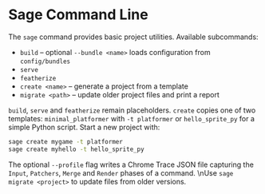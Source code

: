 # Sage Command Line

The `sage` command provides basic project utilities. Available subcommands:

* `build` – optional `--bundle <name>` loads configuration from `config/bundles`
* `serve`
* `featherize`
* `create <name>` – generate a project from a template
* `migrate <path>` – update older project files and print a report

`build`, `serve` and `featherize` remain placeholders. `create` copies one of
two templates: ``minimal_platformer`` with ``-t platformer`` or
``hello_sprite_py`` for a simple Python script. Start a new project with:

```bash
sage create mygame -t platformer
sage create myhello -t hello_sprite_py
```

The optional ``--profile`` flag writes a Chrome Trace JSON file capturing the
`Input`, `Patchers`, `Merge` and `Render` phases of a command.
\nUse `sage migrate <project>` to update files from older versions.
